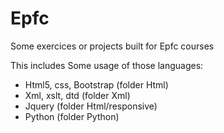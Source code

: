 # Epfc
Some exercices or projects built for Epfc courses

This includes Some usage of those languages:
- Html5, css, Bootstrap (folder Html)
- Xml, xslt, dtd (folder Xml)
- Jquery (folder Html/responsive)
- Python (folder Python)

